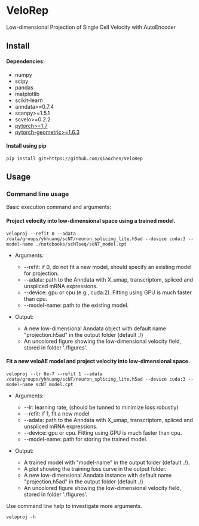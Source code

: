 # VeloRep
Low-dimensional Projection of Single Cell Velocity with AutoEncoder

## Install

#### Dependencies:

- numpy
- scipy
- pandas
- matplotlib
- scikit-learn
- anndata>=0.7.4
- scanpy>=1.5.1
- scvelo>=0.2.2
- [pytorch>=1.7](https://pytorch.org/get-started/locally/)
- [pytorch-geometric>=1.6.3](https://pytorch-geometric.readthedocs.io/en/latest/notes/installation.html)


#### Install using pip

```
pip install git+https://github.com/qiaochen/VeloRep
```

## Usage

### Command line usage

Basic execution command and arguments:
#### Project velocity into low-dimensional space using a trained model.

```
veloproj --refit 0 --adata /data/groups/yhhuang/scNT/neuron_splicing_lite.h5ad --device cuda:3 --model-name ./notebooks/scNTseq/scNT_model.cpt
```
- Arguments:
    - --refit: if 0, do not fit a new model, should specify an existing model for projection.
    - --adata: path to the Anndata with X_umap, transcriptom, spliced and unspliced mRNA expressions.
    - --device: gpu or cpu (e.g., cuda:2). Fitting using GPU is much faster than cpu.
    - --model-name: path to the existing model.
    
- Output:
    - A new low-dimensional Anndata object with default name "projection.h5ad" in the output folder (default ./)
    - An uncolored figure showing the low-dimensional velocity field, stored in folder './figures'.

#### Fit a new veloAE model and project velocity into low-dimensional space.

```
veloproj --lr 8e-7 --refit 1 --adata /data/groups/yhhuang/scNT/neuron_splicing_lite.h5ad --device cuda:3 --model-name scNT_model.cpt 
```
- Arguments:
    - --lr: learning rate, (should be tunned to minimize loss robustly)
    - --refit: if 1, fit a new model
    - --adata: path to the Anndata with X_umap, transcriptom, spliced and unspliced mRNA expressions.
    - --device: gpu or cpu. Fitting using GPU is much faster than cpu.
    - --model-name: path for storing the trained model.
    
- Output:
    - A trained model with "model-name" in the output folder (default ./).
    - A plot showing the training loss curve in the output folder.
    - A new low-dimensional Anndata instance with default name "projection.h5ad" in the output folder (default ./)
    - An uncolored figure showing the low-dimensional velocity field, stored in folder './figures'.

Use command line help to investigate more arguments.
```
veloproj -h
```

